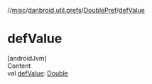 //[misc](../../index.md)/[danbroid.util.prefs](../index.md)/[DoublePref](index.md)/[defValue](def-value.md)



# defValue  
[androidJvm]  
Content  
val [defValue](def-value.md): [Double](https://kotlinlang.org/api/latest/jvm/stdlib/kotlin/-double/index.html)  



